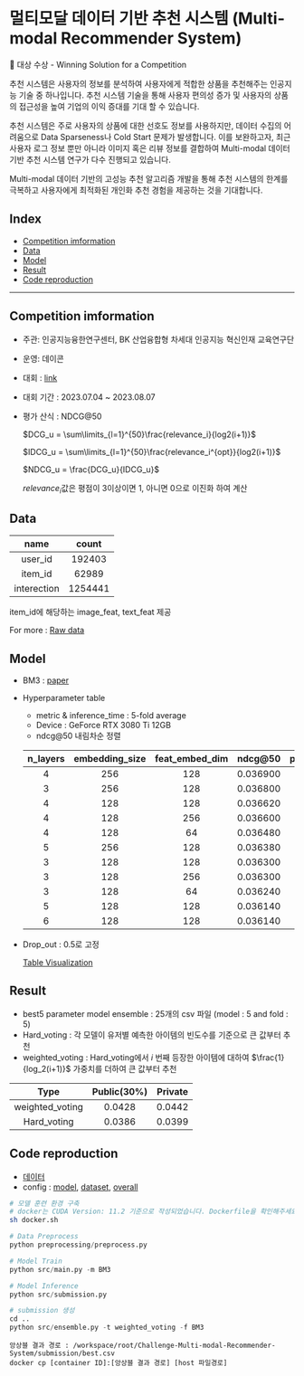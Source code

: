 # 멀티모달 데이터 기반 추천 시스템 (Multi-modal Recommender System)
🥇 대상 수상 - Winning Solution for a Competition

추천 시스템은 사용자의 정보를 분석하여 사용자에게 적합한 상품을 추천해주는 인공지능 기술 중 하나입니다. 추천 시스템 기술을 통해 사용자 편의성 증가 및 사용자의 상품의 접근성을 높여 기업의 이익 증대를 기대 할 수 있습니다.

추천 시스템은 주로 사용자의 상품에 대한 선호도 정보를 사용하지만, 데이터 수집의 어려움으로 Data Sparseness나 Cold Start 문제가 발생합니다. 이를 보완하고자, 최근 사용자 로그 정보 뿐만 아니라 이미지 혹은 리뷰 정보를 결합하여 Multi-modal 데이터 기반 추천 시스템 연구가 다수 진행되고 있습니다.

Multi-modal 데이터 기반의 고성능 추천 알고리즘 개발을 통해 추천 시스템의 한계를 극복하고 사용자에게 최적화된 개인화 추천 경험을 제공하는 것을 기대합니다.

## Index
* [Competition imformation](#competition-imformation)
* [Data](#data)
* [Model](#model)
* [Result](#result)
* [Code reproduction](#code-reproduction)
***


## Competition imformation

- 주관: 인공지능융한연구센터, BK 산업융합형 차세대 인공지능 혁신인재 교육연구단
- 운영: 데이콘
- 대회 : [link](https://dacon.io/competitions/official/236113/overview/description)
- 대회 기간 : 2023.07.04 ~ 2023.08.07
- 평가 산식 : NDCG@50
    
    $DCG_u = \sum\limits_{l=1}^{50}\frac{relevance_i}{log2(i+1)}$

    $IDCG_u = \sum\limits_{l=1}^{50}\frac{relevance_i^{opt}}{log2(i+1)}$

    $NDCG_u = \frac{DCG_u}{IDCG_u}$

    $relevance_i$값은 평점이 3이상이면 1, 아니면 0으로 이진화 하여 계산

## Data

|name|count|
|:---:|:---:|
|user_id|192403|
|item_id|62989|
|interection|1254441|

item_id에 해당하는 image_feat, text_feat 제공

For more : [Raw data](data)


## Model
- BM3 : [paper](https://arxiv.org/pdf/2207.05969.pdf)

- Hyperparameter table
    - metric & inference_time : 5-fold average
    - Device : GeForce RTX 3080 Ti 12GB
    - ndcg@50 내림차순 정렬

    | n_layers | embedding_size | feat_embed_dim | ndcg@50  | precision@50 | recall@50 | map@50   | training_time_avg | inference_time_avg |
    | :---: | :---: | :---: | :---: | :---: | :---: | :---: | :---: | :---: |
    |        4 |            256 |            128 | 0.036900 |     0.002700 |  0.093460 | 0.019720 | 4h 18m 0.60s      | 25.08s         |
    |        3 |            256 |            128 | 0.036800 |     0.002680 |  0.092940 | 0.019720 | 3h 55m 50.60s     | 20.56s         |
    |        4 |            128 |            128 | 0.036620 |     0.002740 |  0.094680 | 0.019100 | 3h 38m 19.20s     | 14.43s         |
    |        4 |            128 |            256 | 0.036600 |     0.002760 |  0.095020 | 0.019020 | 3h 20m 55.40s     | 14.37s         |
    |        4 |            128 |             64 | 0.036480 |     0.002740 |  0.094560 | 0.018980 | 3h 53m 47.20s     | 14.38s         |
    |        5 |            256 |            128 | 0.036380 |     0.002700 |  0.093560 | 0.019180 | 6h 33m 47.60s     | 29.33s         |
    |        3 |            128 |            128 | 0.036300 |     0.002700 |  0.093700 | 0.018980 | 4h 21m 45.40s     | 12.52s         |
    |        3 |            128 |            256 | 0.036300 |     0.002700 |  0.093660 | 0.019000 | 3h 17m 46.40s     | 12.46s         |
    |        3 |            128 |             64 | 0.036240 |     0.002700 |  0.093280 | 0.019020 | 3h 48m 49.60s     | 12.46s         |
    |        5 |            128 |            128 | 0.036140 |     0.002740 |  0.094780 | 0.018640 | 5h 33m 18.80s     | 16.31s         |
    |        6 |            128 |            128 | 0.036140 |     0.002740 |  0.094720 | 0.018580 | 4h 56m 59.20s     | 18.29s         |

- Drop_out : 0.5로 고정

    [Table Visualization](https://api.wandb.ai/links/geonhyeock/8vz3j6ru)

## Result

- best5 parameter model ensemble : 25개의 csv 파일 (model : 5 and fold : 5)
- Hard_voting : 각 모델이 유저별 예측한 아이템의 빈도수를 기준으로 큰 값부터 추천
- weighted_voting : Hard_voting에서 $i$ 번째 등장한 아이템에 대하여 $\frac{1}{log_2(i+1)}$ 가중치를 더하여 큰 값부터 추천


|Type|Public(30%)|Private|
| :---: | :---: | :---: |
| weighted_voting | 0.0428 | 0.0442 |
| Hard_voting     | 0.0386 | 0.0399 |


## Code reproduction

- [데이터](data)
- config : [model](MMRec/src/configs/model), [dataset](MMRec/src/configs/dataset), [overall](MMRec/src/configs/)

~~~ sh
# 모델 훈련 환경 구축
# docker는 CUDA Version: 11.2 기준으로 작성되었습니다. Dockerfile을 확인해주세요
sh docker.sh
~~~

~~~python
# Data Preprocess
python preprocessing/preprocess.py

# Model Train
python src/main.py -m BM3

# Model Inference
python src/submission.py

# submission 생성
cd ..
python src/ensemble.py -t weighted_voting -f BM3
~~~

~~~
앙상블 결과 경로 : /workspace/root/Challenge-Multi-modal-Recommender-System/submission/best.csv
docker cp [container ID]:[앙상블 결과 경로] [host 파일경로]
~~~

